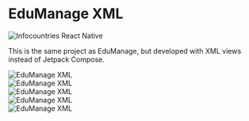 # EduManage XML

<img src= "/assets/xml/xml_2.png" class="mx-auto max-h-80 rounded-lg mt-8" alt="Infocountries React Native">

This is the same project as EduManage, but developed with XML views instead of Jetpack Compose.
 
<div class="slider-vertical mx-auto mt-6 ">
        <div class="slides-vertical">
            <div>  <img src="/assets/xml/xml_1.png" alt="EduManage XML"></div>
            <div>  <img src="/assets/xml/xml_3.png" alt="EduManage XML"></div>
            <div>  <img src="/assets/xml/xml_4.png" alt="EduManage XML"></div>
            <div>  <img src="/assets/xml/xml_5.png" alt="EduManage XML"></div>
            <div>  <img src="/assets/xml/xml_6.png" alt="EduManage XML"></div>
        </div>
</div>
